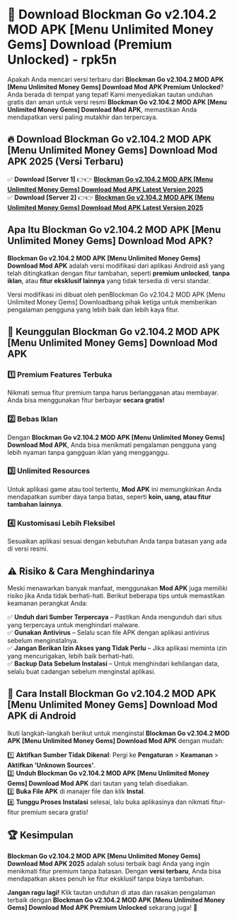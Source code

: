 # 🎯 Download Blockman Go v2.104.2 MOD APK [Menu Unlimited Money Gems] Download (Premium Unlocked) -  rpk5n

Apakah Anda mencari versi terbaru dari **Blockman Go v2.104.2 MOD APK [Menu Unlimited Money Gems] Download Mod APK Premium Unlocked**? Anda berada di tempat yang tepat! Kami menyediakan tautan unduhan gratis dan aman untuk versi resmi **Blockman Go v2.104.2 MOD APK [Menu Unlimited Money Gems] Download Mod APK**, memastikan Anda mendapatkan versi paling mutakhir dan terpercaya.

## 🔥 Download Blockman Go v2.104.2 MOD APK [Menu Unlimited Money Gems] Download Mod APK 2025 (Versi Terbaru)

✅ **Download [Server 1]** 👉👉 [**Blockman Go v2.104.2 MOD APK [Menu Unlimited Money Gems] Download Mod APK Latest Version 2025**](https://momento.my/?title=Blockman_Go_v2.104.2_MOD_APK_[Menu_Unlimited_Money_Gems]_Download)  
✅ **Download [Server 2]** 👉👉 [**Blockman Go v2.104.2 MOD APK [Menu Unlimited Money Gems] Download Mod APK Latest Version 2025**](https://momento.my/?title=Blockman_Go_v2.104.2_MOD_APK_[Menu_Unlimited_Money_Gems]_Download)  

## Apa Itu Blockman Go v2.104.2 MOD APK [Menu Unlimited Money Gems] Download Mod APK?

**Blockman Go v2.104.2 MOD APK [Menu Unlimited Money Gems] Download Mod APK** adalah versi modifikasi dari aplikasi Android asli yang telah ditingkatkan dengan fitur tambahan, seperti **premium unlocked**, **tanpa iklan**, atau **fitur eksklusif lainnya** yang tidak tersedia di versi standar.

Versi modifikasi ini dibuat oleh penBlockman Go v2.104.2 MOD APK [Menu Unlimited Money Gems] Downloadbang pihak ketiga untuk memberikan pengalaman pengguna yang lebih baik dan lebih kaya fitur.

## 🎯 Keunggulan Blockman Go v2.104.2 MOD APK [Menu Unlimited Money Gems] Download Mod APK

### 1️⃣ Premium Features Terbuka
Nikmati semua fitur premium tanpa harus berlangganan atau membayar. Anda bisa menggunakan fitur berbayar **secara gratis!**

### 2️⃣ Bebas Iklan
Dengan **Blockman Go v2.104.2 MOD APK [Menu Unlimited Money Gems] Download Mod APK**, Anda bisa menikmati pengalaman pengguna yang lebih nyaman tanpa gangguan iklan yang mengganggu.

### 3️⃣ Unlimited Resources
Untuk aplikasi game atau tool tertentu, **Mod APK** ini memungkinkan Anda mendapatkan sumber daya tanpa batas, seperti **koin, uang, atau fitur tambahan lainnya**.

### 4️⃣ Kustomisasi Lebih Fleksibel
Sesuaikan aplikasi sesuai dengan kebutuhan Anda tanpa batasan yang ada di versi resmi.

## ⚠️ Risiko & Cara Menghindarinya

Meski menawarkan banyak manfaat, menggunakan **Mod APK** juga memiliki risiko jika Anda tidak berhati-hati. Berikut beberapa tips untuk memastikan keamanan perangkat Anda:

✅ **Unduh dari Sumber Terpercaya** – Pastikan Anda mengunduh dari situs yang terpercaya untuk menghindari malware.  
✅ **Gunakan Antivirus** – Selalu scan file APK dengan aplikasi antivirus sebelum menginstalnya.  
✅ **Jangan Berikan Izin Akses yang Tidak Perlu** – Jika aplikasi meminta izin yang mencurigakan, lebih baik berhati-hati.  
✅ **Backup Data Sebelum Instalasi** – Untuk menghindari kehilangan data, selalu buat cadangan sebelum menginstal aplikasi.

## 📌 Cara Install Blockman Go v2.104.2 MOD APK [Menu Unlimited Money Gems] Download Mod APK di Android

Ikuti langkah-langkah berikut untuk menginstal **Blockman Go v2.104.2 MOD APK [Menu Unlimited Money Gems] Download Mod APK** dengan mudah:

1️⃣ **Aktifkan Sumber Tidak Dikenal**: Pergi ke **Pengaturan** > **Keamanan** > **Aktifkan 'Unknown Sources'**.  
2️⃣ **Unduh Blockman Go v2.104.2 MOD APK [Menu Unlimited Money Gems] Download Mod APK** dari tautan yang telah disediakan.  
3️⃣ **Buka File APK** di manajer file dan klik **Instal**.  
4️⃣ **Tunggu Proses Instalasi** selesai, lalu buka aplikasinya dan nikmati fitur-fitur premium secara gratis!

## 🏆 Kesimpulan

**Blockman Go v2.104.2 MOD APK [Menu Unlimited Money Gems] Download Mod APK 2025** adalah solusi terbaik bagi Anda yang ingin menikmati fitur premium tanpa batasan. Dengan **versi terbaru**, Anda bisa mendapatkan akses penuh ke fitur eksklusif tanpa biaya tambahan.

**Jangan ragu lagi!** Klik tautan unduhan di atas dan rasakan pengalaman terbaik dengan **Blockman Go v2.104.2 MOD APK [Menu Unlimited Money Gems] Download Mod APK Premium Unlocked** sekarang juga! 🚀
